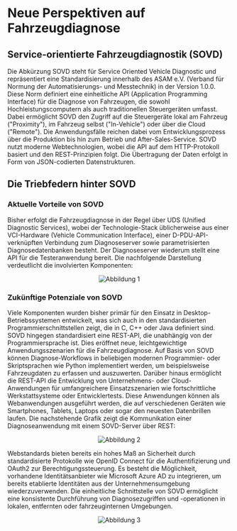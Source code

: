 # Neue Perspektiven auf Fahrzeugdiagnose

## Service-orientierte Fahrzeugdiagnostik (SOVD)

Die Abkürzung SOVD steht für Service Oriented Vehicle Diagnostic und repräsentiert eine Standardisierung innerhalb des ASAM e.V. (Verband für Normung der Automatisierungs- und Messtechnik) in der Version 1.0.0. Diese Norm definiert eine einheitliche API (Application Programming Interface) für die Diagnose von Fahrzeugen, die sowohl Hochleistungscomputern als auch traditionellen Steuergeräten umfasst. Dabei ermöglicht SOVD den Zugriff auf die Steuergeräte lokal am Fahrzeug ("Proximity"), im Fahrzeug selbst ("In-Vehicle") oder über die Cloud ("Remote"). Die Anwendungsfälle reichen dabei vom Entwicklungsprozess über die Produktion bis hin zum Betrieb und After-Sales-Service. SOVD nutzt moderne Webtechnologien, wobei die API auf dem HTTP-Protokoll basiert und den REST-Prinzipien folgt. Die Übertragung der Daten erfolgt in Form von JSON-codierten Datenstrukturen.

## Die Triebfedern hinter SOVD

### Aktuelle Vorteile von SOVD

Bisher erfolgt die Fahrzeugdiagnose in der Regel über UDS (Unified Diagnostic Services), wobei der Technologie-Stack üblicherweise aus einer VCI-Hardware (Vehicle Communication Interface), einer D-PDU-API-verknüpften Verbindung zum Diagnoseserver sowie parametrisierten Diagnosedatenbanken besteht. Der Diagnoseserver wiederum stellt eine API für die Testeranwendung bereit. Die nachfolgende Darstellung verdeutlicht die involvierten Komponenten:

<div style="text-align: center;">
    <img src="image/README/1714400305521.png" alt="Abbildung 1" style="max-width:30%;" />
</div>

### Zukünftige Potenziale von SOVD

Viele Komponenten wurden bisher primär für den Einsatz in Desktop-Betriebssystemen entwickelt, was sich auch in den standardisierten Programmierschnittstellen zeigt, die in C, C++ oder Java definiert sind. SOVD hingegen standardisiert eine REST-API, die unabhängig von der Programmiersprache ist. Dies eröffnet neue, leichtgewichtige Anwendungsszenarien für die Fahrzeugdiagnose. Auf Basis von SOVD können Diagnose-Workflows in beliebigen modernen Programmier- oder Skriptsprachen wie Python implementiert werden, um beispielsweise Fahrzeugdaten zu erfassen und auszuwerten. Darüber hinaus ermöglicht die REST-API die Entwicklung von Unternehmens- oder Cloud-Anwendungen für umfangreichere Einsatzszenarien wie fortschrittliche Werkstattsysteme oder Entwicklertests. Diese Anwendungen können als Webanwendungen ausgeführt werden, die auf verschiedenen Geräten wie Smartphones, Tablets, Laptops oder sogar den neuesten Datenbrillen laufen. Die nachstehende Grafik zeigt die Kommunikation einer Diagnoseanwendung mit einem SOVD-Server über REST:

<div style="text-align: center;">
    <img src="image/README/1714400645471.png" alt="Abbildung 2" style="max-width:55%;" />
</div>

Webstandards bieten bereits ein hohes Maß an Sicherheit durch standardisierte Protokolle wie OpenID Connect für die Authentifizierung und OAuth2 zur Berechtigungssteuerung. Es besteht die Möglichkeit, vorhandene Identitätsanbieter wie Microsoft Azure AD zu integrieren, um bereits etablierte Identitäten aus der Unternehmensumgebung wiederzuverwenden. Die einheitliche Schnittstelle von SOVD ermöglicht eine konsistente Durchführung von Diagnosezugriffen und -operationen in lokalen, entfernten oder fahrzeuginternen Umgebungen.

<div style="text-align: center;">
    <img src="image/README/1714401758622.png" alt="Abbildung 3" style="max-width:55%;" />
</div>
